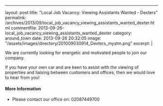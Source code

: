 ---
layout: post
title: "Local Job Vacancy&#58; Viewing Assistants Wanted - Dexters"
permalink: /archives/2013/09/local_job_vacancy_viewing_assistants_wanted_dexter.html
commentfile: 2013-09-26-local_job_vacancy_viewing_assistants_wanted_dexter
category: around_town
date: 2013-09-26 20:32:05
image: "/assets/images/directory/201009030914_Dexters_mystm.png"
excerpt: |

We are currently looking for energetic and motivated people to join our company.

If you have your own car and are keen to assist with the viewing of properties and liaising between customers and offices, then we would love to hear from you!

#### More Information

-   Please contact our office on: 02087449700
